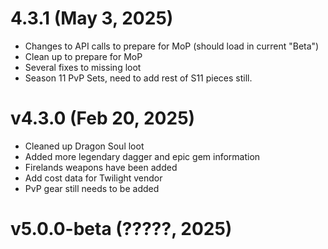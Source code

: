 # 4.3.1 (May 3, 2025)
- Changes to API calls to prepare for MoP (should load in current "Beta")
- Clean up to prepare for MoP
- Several fixes to missing loot
- Season 11 PvP Sets, need to add rest of S11 pieces still.

# v4.3.0 (Feb 20, 2025)
- Cleaned up Dragon Soul loot
- Added more legendary dagger and epic gem information
- Firelands weapons have been added
- Add cost data for Twilight vendor
- PvP gear still needs to be added

# v5.0.0-beta (?????, 2025)
